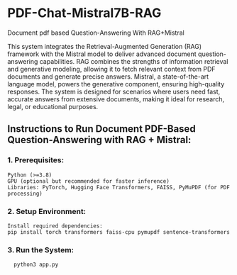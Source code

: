 # PDF-Chat-Mistral7B-RAG
Document pdf based Question-Answering With RAG+Mistral

This system integrates the Retrieval-Augmented Generation (RAG) framework with the Mistral model to deliver advanced document question-answering capabilities. RAG combines the strengths of information retrieval and generative modeling, allowing it to fetch relevant context from PDF documents and generate precise answers. Mistral, a state-of-the-art language model, powers the generative component, ensuring high-quality responses. The system is designed for scenarios where users need fast, accurate answers from extensive documents, making it ideal for research, legal, or educational purposes.

## Instructions to Run Document PDF-Based Question-Answering with RAG + Mistral:
### 1. Prerequisites:

    Python (>=3.8)
    GPU (optional but recommended for faster inference)
    Libraries: PyTorch, Hugging Face Transformers, FAISS, PyMuPDF (for PDF processing)
### 2. Setup Environment:

    Install required dependencies:
    pip install torch transformers faiss-cpu pymupdf sentence-transformers
### 3.  Run the System:
      python3 app.py
